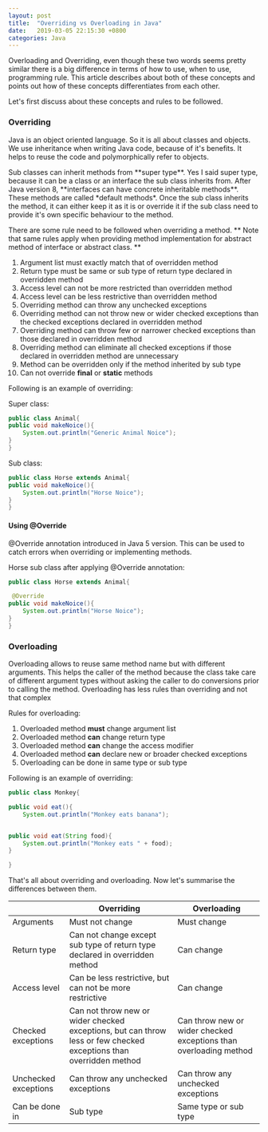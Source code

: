 ```yaml
---
layout: post
title:  "Overriding vs Overloading in Java"
date:   2019-03-05 22:15:30 +0800
categories: Java
---
```

<p>Overloading and Overriding, even though these two words seems pretty similar there is a big difference in terms of how to use, when to use, programming rule. This article describes about both of these concepts and points out how of these concepts differentiates from each other.</p>

<p>Let's first discuss about these concepts and rules to be followed.</p>

### Overriding

<p>Java is an object oriented language. So it is all about classes and objects. We use inheritance when writing Java code, because of it's benefits. It helps to reuse the code and polymorphically refer to objects.</p>

<p>Sub classes can inherit methods from **super type**. Yes I said super type, because it can be a class or an interface the sub class inherits from. After Java version 8, **interfaces can have concrete inheritable methods**. These methods are called *default methods*. Once the sub class inherits the method, it can either keep it as it is or override it if the sub class need to provide it's own specific behaviour to the method.</p>

  

<p>There are some rule need to be followed when overriding a method. ** Note that same rules apply when providing method implementation for abstract method of interface or abstract class. ** </p>

  

1. Argument list must exactly match that of overridden method
2. Return type must be same or sub type of return type declared in overridden method
3. Access level can not be more restricted than overridden method
4. Access level can be less restrictive than overridden method
5. Overriding method can throw any unchecked exceptions
6. Overriding method can not throw new or wider checked exceptions than the checked exceptions declared in overridden method
7. Overriding method can throw few or narrower checked exceptions than those declared in overridden method
8. Overriding method can eliminate all checked exceptions if those declared in overridden method are unnecessary
9. Method can be overridden only if the method inherited by sub type
10. Can not override **final** or **static** methods

<p>Following is an example of overriding:</p>
<p>Super class:</p>

```java
public class Animal{
public void makeNoice(){
    System.out.println("Generic Animal Noice");
}
}
```
<p>Sub class:</p>

```java
public class Horse extends Animal{
public void makeNoice(){
    System.out.println("Horse Noice");
}
}
```

#### Using @Override
<p>@Override annotation introduced in Java 5 version. This can be used to catch errors when overriding or implementing methods.</p>
<p>Horse sub class after applying @Override annotation:</p>

```java
public class Horse extends Animal{

 @Override   
public void makeNoice(){
    System.out.println("Horse Noice");
}
}
```

### Overloading
<p>Overloading allows to reuse same method name but with different arguments. This helps the caller of the method because the class take care of different argument types without asking the caller to do conversions prior to calling the method. Overloading has less rules than overriding and not that complex</p>

<p>Rules for overloading:</p>

1. Overloaded method **must** change argument list
2. Overloaded method **can** change return type
3. Overloaded method **can** change the access modifier
4. Overloaded method **can** declare new or broader checked exceptions
5. Overloading can be done in same type or sub type

<p>Following is an example of overriding:</p>

```java
public class Monkey{

public void eat(){
    System.out.println("Monkey eats banana");


public void eat(String food){
    System.out.println("Monkey eats " + food);
}

}
```

<p>That's all about overriding and overloading. Now let's summarise the differences between them.</p>

||Overriding| Overloading |
|--|--|--|
|Arguments |Must not change  | Must change |
|Return type |Can not change except sub type of return type declared in overridden method | Can change |
|Access level |Can be less restrictive, but can not be more restrictive  | Can change |
|Checked exceptions |Can not throw new or wider checked exceptions, but can throw less or few checked exceptions than overridden method  | Can throw new or wider checked exceptions than overloading method|
|Unchecked exceptions |Can throw any unchecked exceptions  | Can throw any unchecked exceptions |
|Can be done in |Sub type  | Same type or sub type |
